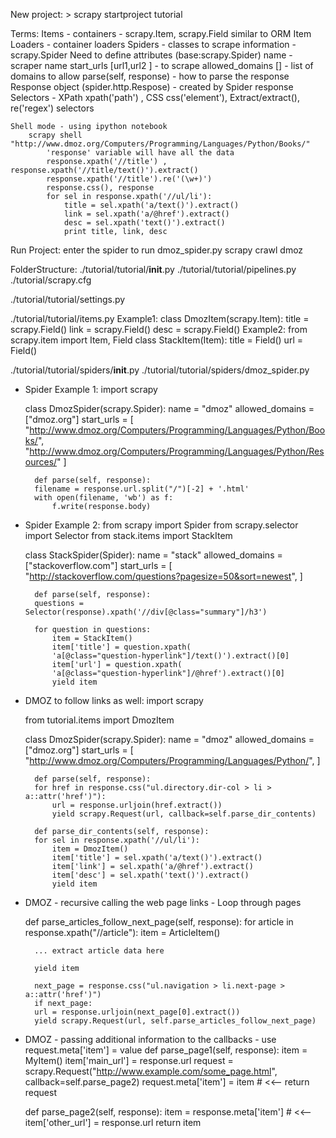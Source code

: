 New project: > scrapy startproject tutorial

Terms: 
	Items - containers - scrapy.Item, scrapy.Field similar to ORM 
	Item Loaders - container loaders 
	Spiders - classes to scrape information - scrapy.Spider
		Need to define attributes (base:scrapy.Spider) 
			name - scraper name
			start_urls [url1,url2 ]  - to scrape
			allowed_domains [] - list of domains to allow 
			parse(self, response) - how to parse the response 
	Response object (spider.http.Respose) - created by Spider response 
	Selectors - XPath xpath('path') , CSS css('element'), Extract/extract(), re('regex') selectors 

	Shell mode - using ipython notebook 
		scrapy shell "http://www.dmoz.org/Computers/Programming/Languages/Python/Books/"
			'response' variable will have all the data 
			response.xpath('//title') , response.xpath('//title/text()').extract() 
			response.xpath('//title').re('(\w+)')  
			response.css(), response
			for sel in response.xpath('//ul/li'):
				title = sel.xpath('a/text()').extract()
				link = sel.xpath('a/@href').extract()
				desc = sel.xpath('text()').extract()
				print title, link, desc
	
Run Project: enter the spider to run dmoz_spider.py 
	scrapy crawl dmoz

FolderStructure: 
./tutorial/tutorial/__init__.py
./tutorial/tutorial/pipelines.py
./tutorial/scrapy.cfg

./tutorial/tutorial/settings.py

./tutorial/tutorial/items.py
	Example1: 
	class DmozItem(scrapy.Item):
		title = scrapy.Field()
		link = scrapy.Field()
		desc = scrapy.Field()
	Example2: 
	from scrapy.item import Item, Field
	class StackItem(Item):
	    title = Field()
	    url = Field()


./tutorial/tutorial/spiders/__init__.py
./tutorial/tutorial/spiders/dmoz_spider.py 
* Spider Example 1: 
	import scrapy

	class DmozSpider(scrapy.Spider):
	    name = "dmoz"
	    allowed_domains = ["dmoz.org"]
	    start_urls = [
		"http://www.dmoz.org/Computers/Programming/Languages/Python/Books/",
		"http://www.dmoz.org/Computers/Programming/Languages/Python/Resources/"
	    ]

	    def parse(self, response):
		filename = response.url.split("/")[-2] + '.html'
		with open(filename, 'wb') as f:
		    f.write(response.body)

* Spider Example 2: 
	from scrapy import Spider
	from scrapy.selector import Selector
	from stack.items import StackItem


	class StackSpider(Spider):
	    name = "stack"
	    allowed_domains = ["stackoverflow.com"]
	    start_urls = [
		"http://stackoverflow.com/questions?pagesize=50&sort=newest",
	    ]

	    def parse(self, response):
		questions = Selector(response).xpath('//div[@class="summary"]/h3')

		for question in questions:
		    item = StackItem()
		    item['title'] = question.xpath(
			'a[@class="question-hyperlink"]/text()').extract()[0]
		    item['url'] = question.xpath(
			'a[@class="question-hyperlink"]/@href').extract()[0]
		    yield item

* DMOZ to follow links as well: 
	import scrapy

	from tutorial.items import DmozItem

	class DmozSpider(scrapy.Spider):
	    name = "dmoz"
	    allowed_domains = ["dmoz.org"]
	    start_urls = [
		"http://www.dmoz.org/Computers/Programming/Languages/Python/",
	    ]

	    def parse(self, response):
		for href in response.css("ul.directory.dir-col > li > a::attr('href')"):
		    url = response.urljoin(href.extract())
		    yield scrapy.Request(url, callback=self.parse_dir_contents)

	    def parse_dir_contents(self, response):
		for sel in response.xpath('//ul/li'):
		    item = DmozItem()
		    item['title'] = sel.xpath('a/text()').extract()
		    item['link'] = sel.xpath('a/@href').extract()
		    item['desc'] = sel.xpath('text()').extract()
		    yield item

* DMOZ - recursive calling the web page links - Loop through pages 

	def parse_articles_follow_next_page(self, response):
	    for article in response.xpath("//article"):
		item = ArticleItem()

		... extract article data here

		yield item

	    next_page = response.css("ul.navigation > li.next-page > a::attr('href')")
	    if next_page:
		url = response.urljoin(next_page[0].extract())
		yield scrapy.Request(url, self.parse_articles_follow_next_page)

* DMOZ - passing additional information to the callbacks - use request.meta['item'] = value 
	def parse_page1(self, response):
	    item = MyItem()
	    item['main_url'] = response.url
	    request = scrapy.Request("http://www.example.com/some_page.html",
				     callback=self.parse_page2)
	    request.meta['item'] = item   # <<-- 
	    return request

	def parse_page2(self, response):
	    item = response.meta['item']   # <<-- 
	    item['other_url'] = response.url
	    return item

